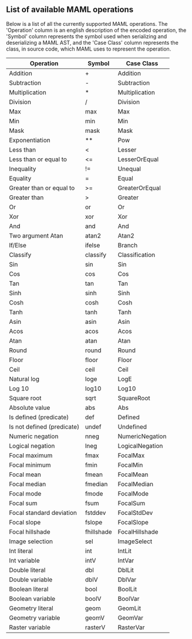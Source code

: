 ## List of available MAML operations

Below is a list of all the currently supported MAML operations. The
'Operation' column is an english description of the encoded operation, the
'Symbol' column represents the symbol used when serializing and
deserializing a MAML AST, and the 'Case Class' column represents the
class, in source code, which MAML uses to represent the operation.

| Operation                  | Symbol     | Case Class      |
|----------------------------|------------|-----------------|
| Addition                   | +          | Addition        |
| Subtraction                | -          | Subtraction     |
| Multiplication             | *          | Multiplication  |
| Division                   | /          | Division        |
| Max                        | max        | Max             |
| Min                        | min        | Min             |
| Mask                       | mask       | Mask            |
| Exponentiation             | \*\*         | Pow             |
| Less than                  | <          | Lesser          |
| Less than or equal to      | <=         | LesserOrEqual   |
| Inequality                 | !=         | Unequal         |
| Equality                   | =          | Equal           |
| Greater than or equal to   | >=         | GreaterOrEqual  |
| Greater than               | >          | Greater         |
| Or                         | or         | Or              |
| Xor                        | xor        | Xor             |
| And                        | and        | And             |
| Two argument Atan          | atan2      | Atan2           |
| If/Else                    | ifelse     | Branch          |
| Classify                   | classify   | Classification  |
| Sin                        | sin        | Sin             |
| Cos                        | cos        | Cos             |
| Tan                        | tan        | Tan             |
| Sinh                       | sinh       | Sinh            |
| Cosh                       | cosh       | Cosh            |
| Tanh                       | tanh       | Tanh            |
| Asin                       | asin       | Asin            |
| Acos                       | acos       | Acos            |
| Atan                       | atan       | Atan            |
| Round                      | round      | Round           |
| Floor                      | floor      | Floor           |
| Ceil                       | ceil       | Ceil            |
| Natural log                | loge       | LogE            |
| Log 10                     | log10      | Log10           |
| Square root                | sqrt       | SquareRoot      |
| Absolute value             | abs        | Abs             |
| Is defined (predicate)     | def        | Defined         |
| Is not defined (predicate) | undef      | Undefined       |
| Numeric negation           | nneg       | NumericNegation |
| Logical negation           | lneg       | LogicalNegation |
| Focal maximum              | fmax       | FocalMax        |
| Focal minimum              | fmin       | FocalMin        |
| Focal mean                 | fmean      | FocalMean       |
| Focal median               | fmedian    | FocalMedian     |
| Focal mode                 | fmode      | FocalMode       |
| Focal sum                  | fsum       | FocalSum        |
| Focal standard deviation   | fstddev    | FocalStdDev     |
| Focal slope                | fslope     | FocalSlope      |
| Focal hillshade            | fhillshade | FocalHillshade  |
| Image selection            | sel        | ImageSelect     |
| Int literal                | int        | IntLit          |
| Int variable               | intV       | IntVar          |
| Double literal             | dbl        | DblLit          |
| Double variable            | dblV       | DblVar          |
| Boolean literal            | bool       | BoolLit         |
| Boolean variable           | boolV      | BoolVar         |
| Geometry literal           | geom       | GeomLit         |
| Geometry variable          | geomV      | GeomVar         |
| Raster variable            | rasterV    | RasterVar       |


